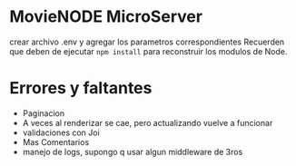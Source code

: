 # MovieNODE MicroServer

crear archivo .env y agregar los parametros correspondientes
Recuerden que deben de ejecutar ``npm install`` para reconstruir los modulos de Node.

# Errores y faltantes
- Paginacion
- A veces al renderizar se cae, pero actualizando vuelve a funcionar
- validaciones con Joi
- Mas Comentarios
- manejo de logs, supongo q usar algun middleware de 3ros
